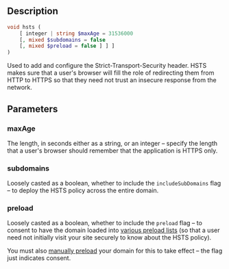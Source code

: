 ## Description
```php
void hsts (
    [ integer | string $maxAge = 31536000 
    [, mixed $subdomains = false 
    [, mixed $preload = false ] ] ] 
)
```

Used to add and configure the Strict-Transport-Security header.
HSTS makes sure that a user's browser will fill the role of redirecting
them from HTTP to HTTPS so that they need not trust an insecure response
from the network.

## Parameters
### maxAge
The length, in seconds either as a string, or an integer – specify the
 length that a user's browser should remember that the application is
 HTTPS only.

### subdomains
Loosely casted as a boolean, whether to include the `includeSubDomains`
 flag – to deploy the HSTS policy across the entire domain.

### preload
Loosely casted as a boolean, whether to include the `preload` flag – to
 consent to have the domain loaded into
 [various preload lists](https://hstspreload.appspot.com/) (so that a
 user need not initially visit your site securely to know about the
 HSTS policy).

 You must also [manually preload](https://hstspreload.appspot.com/)
 your domain for this to take effect – the flag just indicates consent.
